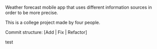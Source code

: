 Weather forecast mobile app that uses different information sources in order to be more precise.

This is a college project made by four people.

Commit structure: [Add | Fix | Refactor] <component name>

test